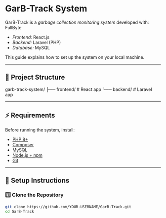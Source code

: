 # GarB-Track System

GarB-Track is a *garbage collection monitoring system* developed with: FullByte

- *Frontend:* React.js  
- *Backend:* Laravel (PHP)  
- *Database:* MySQL  

This guide explains how to set up the system on your local machine.

---

## 📂 Project Structure
garb-track-system/
├── frontend/   # React app
└── backend/    # Laravel app

---

## ⚡ Requirements
Before running the system, install:

- [PHP 8+](https://www.php.net/)  
- [Composer](https://getcomposer.org/)  
- [MySQL](https://dev.mysql.com/downloads/)  
- [Node.js + npm](https://nodejs.org/)  
- [Git](https://git-scm.com/)  

---

## 🔧 Setup Instructions

### 1️⃣ Clone the Repository
```bash
git clone https://github.com/YOUR-USERNAME/GarB-Track.git
cd GarB-Track

